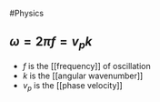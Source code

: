 #Physics
## $\displaystyle \omega=2\pi f=v_pk$
* $\displaystyle f$ is the [[frequency]] of oscillation
* $\displaystyle k$ is the [[angular wavenumber]]
* $\displaystyle v_{p}$ is the [[phase velocity]]